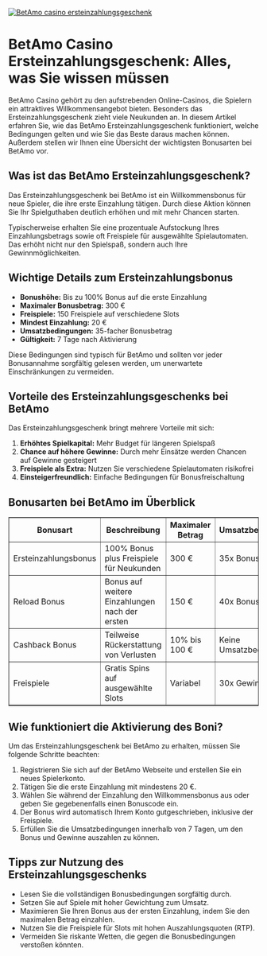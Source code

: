 [![BetAmo casino ersteinzahlungsgeschenk](https://123-caf.pages.dev/gitsignup.png)](https://vrmoo.ru/Bt82HjjY)

<h1>BetAmo Casino Ersteinzahlungsgeschenk: Alles, was Sie wissen müssen</h1>  <p>BetAmo Casino gehört zu den aufstrebenden Online-Casinos, die Spielern ein attraktives Willkommensangebot bieten. Besonders das Ersteinzahlungsgeschenk zieht viele Neukunden an. In diesem Artikel erfahren Sie, wie das BetAmo Ersteinzahlungsgeschenk funktioniert, welche Bedingungen gelten und wie Sie das Beste daraus machen können. Außerdem stellen wir Ihnen eine Übersicht der wichtigsten Bonusarten bei BetAmo vor.</p>  <h2>Was ist das BetAmo Ersteinzahlungsgeschenk?</h2>  <p>Das Ersteinzahlungsgeschenk bei BetAmo ist ein Willkommensbonus für neue Spieler, die ihre erste Einzahlung tätigen. Durch diese Aktion können Sie Ihr Spielguthaben deutlich erhöhen und mit mehr Chancen starten.</p>  <p>Typischerweise erhalten Sie eine prozentuale Aufstockung Ihres Einzahlungsbetrags sowie oft Freispiele für ausgewählte Spielautomaten. Das erhöht nicht nur den Spielspaß, sondern auch Ihre Gewinnmöglichkeiten.</p>  <h2>Wichtige Details zum Ersteinzahlungsbonus</h2>  <ul>   <li><strong>Bonushöhe:</strong> Bis zu 100% Bonus auf die erste Einzahlung</li>   <li><strong>Maximaler Bonusbetrag:</strong> 300 €</li>   <li><strong>Freispiele:</strong> 150 Freispiele auf verschiedene Slots</li>   <li><strong>Mindest Einzahlung:</strong> 20 €</li>   <li><strong>Umsatzbedingungen:</strong> 35-facher Bonusbetrag</li>   <li><strong>Gültigkeit:</strong> 7 Tage nach Aktivierung</li> </ul>  <p>Diese Bedingungen sind typisch für BetAmo und sollten vor jeder Bonusannahme sorgfältig gelesen werden, um unerwartete Einschränkungen zu vermeiden.</p>  <h2>Vorteile des Ersteinzahlungsgeschenks bei BetAmo</h2>  <p>Das Ersteinzahlungsgeschenk bringt mehrere Vorteile mit sich:</p>  <ol>   <li><strong>Erhöhtes Spielkapital:</strong> Mehr Budget für längeren Spielspaß</li>   <li><strong>Chance auf höhere Gewinne:</strong> Durch mehr Einsätze werden Chancen auf Gewinne gesteigert</li>   <li><strong>Freispiele als Extra:</strong> Nutzen Sie verschiedene Spielautomaten risikofrei</li>   <li><strong>Einsteigerfreundlich:</strong> Einfache Bedingungen für Bonusfreischaltung</li> </ol>  <h2>Bonusarten bei BetAmo im Überblick</h2>  <table border="1" cellpadding="8" cellspacing="0" style="border-collapse: collapse; width: 100%; max-width: 600px;">   <thead>     <tr>       <th>Bonusart</th>       <th>Beschreibung</th>       <th>Maximaler Betrag</th>       <th>Umsatzbedingungen</th>     </tr>   </thead>   <tbody>     <tr>       <td>Ersteinzahlungsbonus</td>       <td>100% Bonus plus Freispiele für Neukunden</td>       <td>300 €</td>       <td>35x Bonus</td>     </tr>     <tr>       <td>Reload Bonus</td>       <td>Bonus auf weitere Einzahlungen nach der ersten</td>       <td>150 €</td>       <td>40x Bonus</td>     </tr>     <tr>       <td>Cashback Bonus</td>       <td>Teilweise Rückerstattung von Verlusten</td>       <td>10% bis 100 €</td>       <td>Keine Umsatzbedingungen</td>     </tr>     <tr>       <td>Freispiele</td>       <td>Gratis Spins auf ausgewählte Slots</td>       <td>Variabel</td>       <td>30x Gewinne</td>     </tr>   </tbody> </table>  <h2>Wie funktioniert die Aktivierung des Boni?</h2>  <p>Um das Ersteinzahlungsgeschenk bei BetAmo zu erhalten, müssen Sie folgende Schritte beachten:</p>  <ol>   <li>Registrieren Sie sich auf der BetAmo Webseite und erstellen Sie ein neues Spielerkonto.</li>   <li>Tätigen Sie die erste Einzahlung mit mindestens 20 €.</li>   <li>Wählen Sie während der Einzahlung den Willkommensbonus aus oder geben Sie gegebenenfalls einen Bonuscode ein.</li>   <li>Der Bonus wird automatisch Ihrem Konto gutgeschrieben, inklusive der Freispiele.</li>   <li>Erfüllen Sie die Umsatzbedingungen innerhalb von 7 Tagen, um den Bonus und Gewinne auszahlen zu können.</li> </ol>  <h2>Tipps zur Nutzung des Ersteinzahlungsgeschenks</h2>  <ul>   <li>Lesen Sie die vollständigen Bonusbedingungen sorgfältig durch.</li>   <li>Setzen Sie auf Spiele mit hoher Gewichtung zum Umsatz.</li>   <li>Maximieren Sie Ihren Bonus aus der ersten Einzahlung, indem Sie den maximalen Betrag einzahlen.</li>   <li>Nutzen Sie die Freispiele für Slots mit hohen Auszahlungsquoten (RTP).</li>   <li>Vermeiden Sie riskante Wetten, die gegen die Bonusbedingungen verstoßen könnten.</li> </ul>